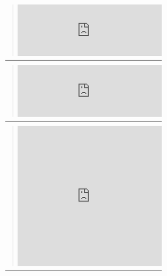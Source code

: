 ﻿> <iframe width="100%" height="166" scrolling="no" frameborder="no" allow="autoplay" src="https://w.soundcloud.com/player/?url=https%3A//api.soundcloud.com/tracks/646296618%3Fsecret_token%3Ds-13ClA&color=%23000000&auto_play=false&hide_related=true&show_comments=false&show_user=false&show_reposts=false&show_teaser=false"></iframe>

---

> <iframe width="100%" height="166" scrolling="no" frameborder="no" allow="autoplay" src="https://w.soundcloud.com/player/?url=https%3A//api.soundcloud.com/tracks/71455039&color=%23000000&auto_play=false&hide_related=false&show_comments=true&show_user=true&show_reposts=false&show_teaser=true"></iframe>

---

> <iframe width="100%" height="450" scrolling="no" frameborder="no" allow="autoplay" src="https://w.soundcloud.com/player/?url=https%3A//api.soundcloud.com/playlists/2256064&color=%23423d3c&auto_play=false&hide_related=false&show_comments=true&show_user=true&show_reposts=false&show_teaser=true"></iframe>

---
